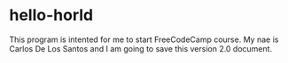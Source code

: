 # hello-horld
This program is intented for me to start FreeCodeCamp course. 
My nae is Carlos De Los Santos and I am going to save this version 2.0 document. 
